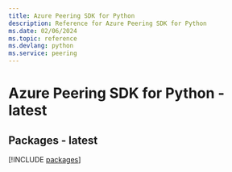 ```yaml
---
title: Azure Peering SDK for Python
description: Reference for Azure Peering SDK for Python
ms.date: 02/06/2024
ms.topic: reference
ms.devlang: python
ms.service: peering
---
```

# Azure Peering SDK for Python - latest
## Packages - latest
[!INCLUDE [packages](peering-index.md)]